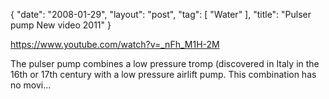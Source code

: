 {
   "date": "2008-01-29",
   "layout": "post",
   "tag": [
      "Water"
   ],
   "title": "Pulser pump New video 2011"
}

https://www.youtube.com/watch?v=_nFh_M1H-2M  

The pulser pump combines a low pressure tromp (discovered in Italy in the 16th or 17th century with a low pressure airlift pump. This combination has no movi...
